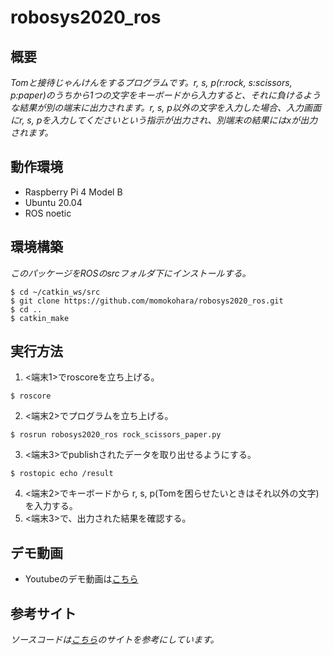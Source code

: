 # robosys2020_ros
## 概要
*Tomと接待じゃんけんをするプログラムです。r, s, p(r:rock, s:scissors, p:paper)のうちから1つの文字をキーボードから入力すると、それに負けるような結果が別の端末に出力されます。r, s, p以外の文字を入力した場合、入力画面にr, s, pを入力してくださいという指示が出力され、別端末の結果にはxが出力されます。*
## 動作環境
- Raspberry Pi 4 Model B
- Ubuntu 20.04
- ROS noetic
## 環境構築
*このパッケージをROSのsrcフォルダ下にインストールする。*
```
$ cd ~/catkin_ws/src
$ git clone https://github.com/momokohara/robosys2020_ros.git
$ cd ..
$ catkin_make
```
## 実行方法
1. <端末1>でroscoreを立ち上げる。
```
$ roscore
```
2. <端末2>でプログラムを立ち上げる。
```
$ rosrun robosys2020_ros rock_scissors_paper.py
```
3. <端末3>でpublishされたデータを取り出せるようにする。
```
$ rostopic echo /result
```
4. <端末2>でキーボードから r, s, p(Tomを困らせたいときはそれ以外の文字)を入力する。
5. <端末3>で、出力された結果を確認する。
## デモ動画
- Youtubeのデモ動画は[こちら](https://youtu.be/bias6SwiM2o)
## 参考サイト
*ソースコードは[こちら](https://demura.net/education/lecture/16773.html)のサイトを参考にしています。*
